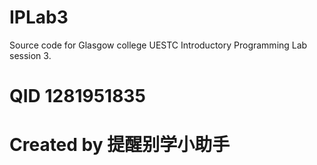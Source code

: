 # IPLab3
Source code for Glasgow college UESTC Introductory Programming Lab session 3.

# QID 1281951835
# Created by 提醒别学小助手
